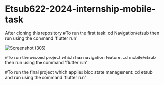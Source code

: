 # Etsub622-2024-internship-mobile-task

After cloning this repository
#To run the first task:
    cd Navigation/etsub then run using the command 'flutter run'




![Screenshot (306)](https://github.com/Etsub622/Etsub622-2024-internship-mobile-tasks/assets/115922945/4befaaab-34e9-4708-af66-43569a671f42)

    
#To run the second project
 which has navigation feature:
    cd mobile/etsub then run using the command 'flutter run'

#To run the final project which applies bloc state management:
        cd etsub and run using the command 'flutter run'
